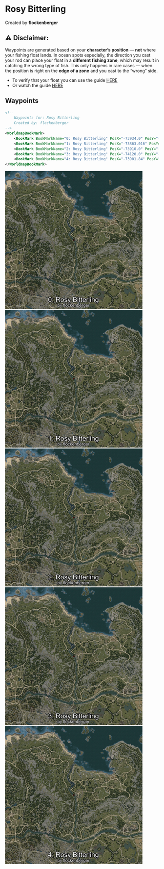 # Rosy Bitterling
Created by **flockenberger**

## ⚠️ Disclaimer:
Waypoints are generated based on your __**character’s position**__ — __not__ where your fishing float lands.
In ocean spots especially, the direction you cast your rod can place your float in a **different fishing zone**, which may result in catching the wrong type of fish.
This only happens in rare cases — when the position is right on the **edge of a zone** and you cast to the “wrong” side.

- To verify that your float you can use the guide [HERE](https://flockenberger.github.io/bdo-fish-position/)
- Or watch the guide [HERE](https://youtu.be/t-VXcRoNojk)

## Waypoints
```xml
<!--
    Waypoints for: Rosy Bitterling
    Created by: flockenberger
-->
<WorldmapBookMark>
    <BookMark BookMarkName="0: Rosy Bitterling" PosX="-73934.0" PosY="-4449.0" PosZ="37956.0" />
    <BookMark BookMarkName="1: Rosy Bitterling" PosX="-73863.016" PosY="-4449.5894" PosZ="38159.676" />
    <BookMark BookMarkName="2: Rosy Bitterling" PosX="-73910.0" PosY="-4449.0" PosZ="37953.0" />
    <BookMark BookMarkName="3: Rosy Bitterling" PosX="-74120.0" PosY="-4383.0" PosZ="38990.0" />
    <BookMark BookMarkName="4: Rosy Bitterling" PosX="-73901.84" PosY="-4449.5596" PosZ="38015.91" />
</WorldmapBookMark>
```

<img src="./Rosy Bitterling_0_Preview.webp" width="450"/> <img src="./Rosy Bitterling_1_Preview.webp" width="450"/> <img src="./Rosy Bitterling_2_Preview.webp" width="450"/> <img src="./Rosy Bitterling_3_Preview.webp" width="450"/> <img src="./Rosy Bitterling_4_Preview.webp" width="450"/> 